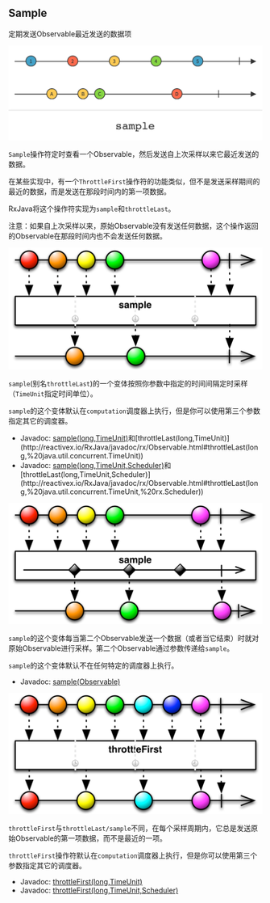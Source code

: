 
## Sample

定期发送Observable最近发送的数据项

![sample](../images/operators/sample.c.png)

`Sample`操作符定时查看一个Observable，然后发送自上次采样以来它最近发送的数据。

在某些实现中，有一个`ThrottleFirst`操作符的功能类似，但不是发送采样期间的最近的数据，而是发送在那段时间内的第一项数据。

RxJava将这个操作符实现为`sample`和`throttleLast`。

注意：如果自上次采样以来，原始Observable没有发送任何数据，这个操作返回的Observable在那段时间内也不会发送任何数据。

![sample](../images/operators/sample.png)

`sample`(别名`throttleLast`)的一个变体按照你参数中指定的时间间隔定时采样（`TimeUnit`指定时间单位）。

`sample`的这个变体默认在`computation`调度器上执行，但是你可以使用第三个参数指定其它的调度器。

* Javadoc: [sample(long,TimeUnit)](http://reactivex.io/RxJava/javadoc/rx/Observable.html#sample(long,%20java.util.concurrent.TimeUnit))和[throttleLast(long,TimeUnit)](http://reactivex.io/RxJava/javadoc/rx/Observable.html#throttleLast(long,%20java.util.concurrent.TimeUnit))
* Javadoc: [sample(long,TimeUnit,Scheduler)](http://reactivex.io/RxJava/javadoc/rx/Observable.html#sample(long,%20java.util.concurrent.TimeUnit,%20rx.Scheduler))和[throttleLast(long,TimeUnit,Scheduler)](http://reactivex.io/RxJava/javadoc/rx/Observable.html#throttleLast(long,%20java.util.concurrent.TimeUnit,%20rx.Scheduler))

![sample](../images/operators/sample.o.png)

`sample`的这个变体每当第二个Observable发送一个数据（或者当它结束）时就对原始Observable进行采样。第二个Observable通过参数传递给`sample`。

`sample`的这个变体默认不在任何特定的调度器上执行。

* Javadoc: [sample(Observable)](http://reactivex.io/RxJava/javadoc/rx/Observable.html#sample(rx.Observable))

![throttleFirst](../images/operators/throttleFirst.png)

`throttleFirst`与`throttleLast/sample`不同，在每个采样周期内，它总是发送原始Observable的第一项数据，而不是最近的一项。

`throttleFirst`操作符默认在`computation`调度器上执行，但是你可以使用第三个参数指定其它的调度器。

* Javadoc: [throttleFirst(long,TimeUnit)](http://reactivex.io/RxJava/javadoc/rx/Observable.html#throttleFirst(long,%20java.util.concurrent.TimeUnit))
* Javadoc: [throttleFirst(long,TimeUnit,Scheduler)](http://reactivex.io/RxJava/javadoc/rx/Observable.html#throttleFirst(long,%20java.util.concurrent.TimeUnit,%20rx.Scheduler))
